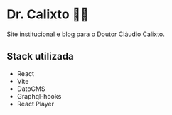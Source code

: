 
# Dr. Calixto 👨‍⚕️
Site institucional e blog para o Doutor Cláudio Calixto.



## Stack utilizada

* React
* Vite
* DatoCMS
* Graphql-hooks
* React Player


